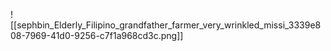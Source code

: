 ![[sephbin_Elderly_Filipino_grandfather_farmer_very_wrinkled_missi_3339e808-7969-41d0-9256-c7f1a968cd3c.png]]